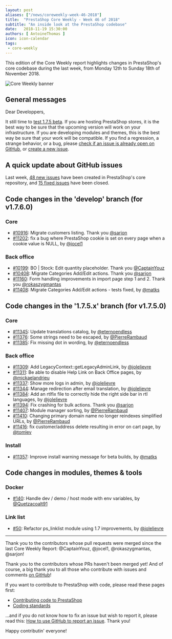```yaml
---
layout: post
aliases: ["/news/coreweekly-week-46-2018"]
title:  "PrestaShop Core Weekly - Week 46 of 2018"
subtitle: "An inside look at the PrestaShop codebase"
date:   2018-11-19 15:30:00
authors: [ AntoineThomas ]
icon: icon-calendar
tags:
 - core-weekly
---
```


This edition of the Core Weekly report highlights changes in PrestaShop's core codebase during the last week, from Monday 12th to Sunday 18th of November 2018.

![Core Weekly banner](/assets/images/2017/04/core_weekly_banner.jpg)


## General messages

Dear Developpers,

It still time to [test 1.7.5 beta](http://build.prestashop.com/news/prestashop-1-7-5-0-beta-release/). If you are hosting PrestaShop stores, it is the best way to be sure that the upcoming version will work on your infrastructure. If you are developing modules and themes, this is the best way be sure that your work will be compatible. If you find a regression, a strange behavior, or a bug, please [check if an issue is already open on GitHub](https://github.com/PrestaShop/PrestaShop/issues?utf8=%E2%9C%93&q=is%3Aissue+label%3A1.7.5.0+), or [create a new issue](https://github.com/PrestaShop/PrestaShop/issues/new/choose).


## A quick update about GitHub issues

Last week, [48 new issues](https://github.com/PrestaShop/PrestaShop/issues?utf8=%E2%9C%93&q=is:issue+created:2018-11-12..2018-11-18) have been created in PrestaShop's core repository, and [15 fixed issues](https://github.com/PrestaShop/PrestaShop/issues?utf8=%E2%9C%93&q=is:issue+label:fixed+closed:2018-11-12..2018-11-18) have been closed.

## Code changes in the 'develop' branch (for v1.7.6.0)

### Core

* [#10916](https://github.com/PrestaShop/PrestaShop/pull/10916): Migrate customers listing. Thank you [@sarjon](https://github.com/sarjon)
* [#11202](https://github.com/PrestaShop/PrestaShop/pull/11202): fix a bug where PrestaShop cookie is set on every page when a cookie value is NULL, by [@jocel1](https://github.com/jocel1)

### Back office

* [#10199](https://github.com/PrestaShop/PrestaShop/pull/10199): BO | Stock: Edit quantity placeholder. Thank you [@CaptainYouz](https://github.com/CaptainYouz)
* [#10408](https://github.com/PrestaShop/PrestaShop/pull/10408): Migrate Categories Add/Edit actions. Thank you [@sarjon](https://github.com/sarjon)
* [#11160](https://github.com/PrestaShop/PrestaShop/pull/11160): Form handling improvements in import page step 1 and 2. Thank you [@rokaszygmantas](https://github.com/rokaszygmantas)
* [#11408](https://github.com/PrestaShop/PrestaShop/pull/11408): Migrate Categories Add/Edit actions - tests fixed, by [@matks](https://github.com/matks)


## Code changes in the '1.7.5.x' branch (for v1.7.5.0)

### Core

* [#11345](https://github.com/PrestaShop/PrestaShop/pull/11345): Update translations catalog, by [@eternoendless](https://github.com/eternoendless)
* [#11376](https://github.com/PrestaShop/PrestaShop/pull/11376): Some strings need to be escaped, by [@PierreRambaud](https://github.com/PierreRambaud)
* [#11385](https://github.com/PrestaShop/PrestaShop/pull/11385): Fix missing dot in wording, by [@eternoendless](https://github.com/eternoendless)


### Back office

* [#11309](https://github.com/PrestaShop/PrestaShop/pull/11309): Add LegacyContext::getLegacyAdminLink, by [@jolelievre](https://github.com/jolelievre)
* [#11311](https://github.com/PrestaShop/PrestaShop/pull/11311): Be able to disable Help Link on Back Office pages, by [@mickaelandrieu](https://github.com/mickaelandrieu)
* [#11337](https://github.com/PrestaShop/PrestaShop/pull/11337): Show more logs in admin, by [@jolelievre](https://github.com/jolelievre)
* [#11344](https://github.com/PrestaShop/PrestaShop/pull/11344): Manage redirection after email translation, by [@jolelievre](https://github.com/jolelievre)
* [#11384](https://github.com/PrestaShop/PrestaShop/pull/11384): Add an rtlfix file to correctly hide the right side bar in rtl languages, by [@jolelievre](https://github.com/jolelievre)
* [#11394](https://github.com/PrestaShop/PrestaShop/pull/11394): Fix crashing for bulk actions. Thank you [@sarjon](https://github.com/sarjon)
* [#11407](https://github.com/PrestaShop/PrestaShop/pull/11407): Module manager sorting, by [@PierreRambaud](https://github.com/PierreRambaud)
* [#11410](https://github.com/PrestaShop/PrestaShop/pull/11410): Changing primary domain name no longer reindexes simplified URLs, by [@PierreRambaud](https://github.com/PierreRambaud)
* [#11416](https://github.com/PrestaShop/PrestaShop/pull/11416): fix customer/address delete resulting in error on cart page, by [@tomlev](https://github.com/tomlev)


### Install

* [#11357](https://github.com/PrestaShop/PrestaShop/pull/11357): Improve install warning message for beta builds, by [@matks](https://github.com/matks)


## Code changes in modules, themes & tools

### Docker

* [#140](https://github.com/PrestaShop/docker/pull/140): Handle dev / demo / host mode with env variables, by [@Quetzacoalt91](https://github.com/Quetzacoalt91)


### Link list

* [#50](https://github.com/PrestaShop/ps_linklist/pull/50): Refactor ps_linklist module using 1.7 improvements, by [@jolelievre](https://github.com/jolelievre)


<hr />

Thank you to the contributors whose pull requests were merged since the last Core Weekly Report:  @CaptainYouz, @jocel1, @rokaszygmantas, @sarjon!

Thank you to the contributors whose PRs haven't been merged yet! And of course, a big thank you to all those who contribute with issues and comments [on GitHub](https://github.com/PrestaShop/PrestaShop)!

If you want to contribute to PrestaShop with code, please read these pages first:

 * [Contributing code to PrestaShop](https://devdocs.prestashop.com/1.7/contribute/contribution-guidelines/)
 * [Coding standards](https://devdocs.prestashop.com/1.7/development/coding-standards/)

...and if you do not know how to fix an issue but wish to report it, please read this: [How to use GitHub to report an issue](https://devdocs.prestashop.com/1.7/contribute/contribute-reporting-issues/). Thank you!

Happy contributin' everyone!
